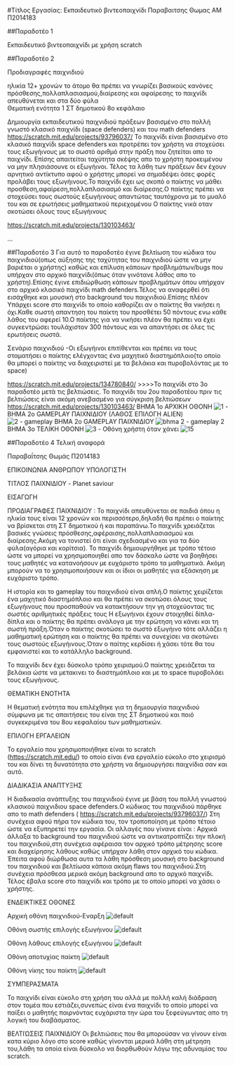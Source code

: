 #Τίτλος Εργασίας: Εκπαιδευτικό βιντεοπαιχνίδι
Παραβαιτσης Θωμας
ΑΜ Π2014183

##Παραδοτέο 1

Εκπαιδευτικό βιντεοπαιχνίδι με χρήση scratch

##Παραδοτέο 2

Προδιαγραφές παιχνιδιού

ηλικία 12+ χρονών
το άτομο θα πρέπει να γνωρίζει βασικούς κανόνες πρόσθεσης,πολλαπλασιασμού,διαίρεσης και αφαίρεσης
το παιχνίδι απευθύνεται και στα δύο φύλα  
Θεματική ενότητα 1 ΣΤ δημοτικού 8ο κεφάλαιο

Δημιουργία εκπαιδευτικού παιχνιδιού πράξεων βασισμένο στο πολλή γνωστό κλασικό παιχνίδι (space defenders) και του math defenders https://scratch.mit.edu/projects/93796037/
Το παιχνίδι είναι βασισμένο στο κλασικό παιχνίδι space defenders και προτρέπει τον χρήστη να στοχεύσει τους εξωγήινους με το σωστό αριθμό στην πράξη που ζητείται απο το παιχνίδι.
 Επίσης απαιτείται ταχύτητα  σκέψης απο το χρήστη προκειμένου να μην πλησιάσουνε οι εξωγήινοι.
 Τέλος τα λάθη των πράξεων δεν έχουν αρνητικό αντίκτυπο αφού ο χρήστης μπορεί να σημαδέψει όσες φορές προλάβει τους εξωγήινους.Το παιχνίδι έχει ως σκοπό 
 ο παίκτης να μάθει προσθεση,αφαίρεση,πολλαπλασιασμό και διαίρεσης.Ο παίκτης πρέπει να στοχεύσει τους σωστούς εξωγήινους απαντώτας ταυτόχρονα με το μυαλό του και σε ερωτήσεις μαθηματικού περιεχομένου
 Ο παίκτης νικά οταν σκοτώσει όλους τους εξωγήινους
 
 
https://scratch.mit.edu/projects/130103463/
 

…

##Παραδοτέο 3
Για αυτό το παραδοτέο έγινε βελτίωση του κώδικα του παιχνιδιού(οπως αύξησης της ταχύτητας του παιχνιδιού ώστε να μην βαριέται ο χρήστης) καθώς και επίλυση κάποιων προβλημάτων/bugs που υπήρχαν στο 
αρχικό παιχνίδι(όπως όταν γινότανε λάθος απο το χρήστη).Επίσης έγινε επιδιώρθωση κάποιων προβλημάτων όπου υπήρχαν στο αρχικό κλασικό παιχνίδι math defenders.Τέλος να
αναφερθεί ότι εισάχθηκε και μουσική στο background του παιχνιδιού.Επίσης πλέον Υπάρχει score στο παιχνίδι το οποίο καθορίζει αν ο παίκτης θα νικήσει η όχι.Καθε σωστή απαντηση του παίκτη του προσθέτει 50 πόντους ενω
κάθε λάθος του αφερεί 10.Ο παίκτης για να νικήσει πλέον θα πρέπει να έχει συγκεντρώσει τουλάχιστον 300 πόντους και να απαντήσει σε όλες τις ερωτήσεις σωστά.


Σενάριο παιχνιδιού 
-Οι εξωγήινοι επιτίθενται και πρέπει να τους σταματήσει ο παίκτης ελέγχοντας ένα μαχητικό διαστημόπλοιο(το οποίο θα μπορεί ο παίκτης να διαχειριστεί με τα βελάκια και πυροβολόντας με το space)


https://scratch.mit.edu/projects/134780840/    >>>>Το παιχνίδι στο 3ο παραδοτέο μετά τις βελτιώσεις.
Το παιχνίδι του 2ου παραδοτέου πριν τις βελτιώσεις είναι ακόμη ανεβασμένο για σύγκριση βελτιώσεων https://scratch.mit.edu/projects/130103463/
ΒΗΜΑ 1ο ΑΡΧΙΚΗ ΟΘΟΝΗ
![1 -](https://cloud.githubusercontent.com/assets/22677484/21111759/ba4978ca-c0ab-11e6-86c2-620154f2aba9.png)
ΒΗΜΑ 2ο GAMEPLAY ΠΑΙΧΝΙΔΙΟΥ (ΛΑΘΟΣ ΕΠΙΛΟΓΗ ALIEN)
![2 - gameplay](https://cloud.githubusercontent.com/assets/22677484/21111863/22f2573e-c0ac-11e6-80b7-b11e652c35bf.png)
ΒΗΜΑ 2ο GAMEPLAY ΠΑΙΧΝΙΔΙΟΥ 
![bhma 2 - gameplay 2](https://cloud.githubusercontent.com/assets/22677484/21111882/35ec8fc6-c0ac-11e6-9a8d-6c0a7d69fa39.png)
ΒΗΜΑ 3ο ΤΕΛΙΚΗ ΟΘΟΝΗ
![3 -](https://cloud.githubusercontent.com/assets/22677484/21111912/4b908bb6-c0ac-11e6-953f-212ce832f551.png)
Οθόνη χρήστη όταν χάνει
![15](https://cloud.githubusercontent.com/assets/22677484/21295566/764fb828-c560-11e6-8937-65ee3d7aae9b.png)




##Παραδοτέο 4  Τελική αναφορά

Παραβαΐτσης Θωμάς
Π2014183

ΕΠΙΚΟΙΝΩΝΙΑ ΑΝΘΡΩΠΟΥ ΥΠΟΛΟΓΙΣΤΗ

ΤΙΤΛΟΣ ΠΑΙΧΝΙΔΙΟΥ - Planet saviour

ΕΙΣΑΓΩΓΗ

ΠΡΟΔΙΑΓΡΑΦΕΣ ΠΑΙΧΝΙΔΙΟΥ : Το παιχνίδι απευθύνεται σε παιδιά όπου η ηλικία τους είναι 12 χρονών και περισσότερο,δηλαδή θα πρέπει ο παίκτης να βρίσκεται στη ΣΤ δημοτικού
ή και παραπάνω.Το παιχνίδι χρειάζεται βασικές γνώσεις πρόσθεσης,αφέραισης,πολλαπλασιασμού και διαίρεσης.Ακόμη να τονιστεί ότι είναι σχεδιασμένο και για τα δύο φύλα(αγόρια και κορίτσια).
Το παιχνίδι δημιουργήθηκε με τρόπο τέτοιο ώστε να μπορεί να χρησιμοποιηθεί απο τον δάσκαλο ώστε να βοηθήσει τους μαθητές να κατανοήσουν με ευχάριστο τρόπο τα μαθηματικά.
Ακόμη μπορούν να το χρησιμοποιήσουν και οι ίδιοι οι μαθητές για εξάσκηση με ευχάριστο τρόπο.

Η ιστορία και το gameplay του παιχνιδιού είναι απλή.Ο παίκτης χειρίζεται ένα μαχητικό διαστημόπλοιο και θα πρέπει να σκοτώσει όλους τους εξωγήινους που προσπαθούν να κατακτήσουν την γη στοχεύοντας τις σωστές αριθμητικές πράξεις τους
Η εξωγήινοι έχουν στοιχηθεί δίπλα-δίπλα και ο παίκτης θα πρέπει ανάλογα με την ερώτηση να κάνει και τη σωστή πράξη.Όταν ο παίκτης σκοτώσει το σωστό εξωγήινο τότε
αλλάζει η μαθηματική ερώτηση και ο παίκτης θα πρέπει να συνεχίσει να σκοτώνει τους σωστούς εξωγήινους.Όταν ο παίτης κερδίσει ή χάσει τότε θα του εμφανιστεί και το κατάλληλο background.


Το παιχνίδι δεν έχει δύσκολο τρόπο χειρισμού.Ο παίκτης χρειάζεται τα βελάκια ώστε να μετακινει το διαστημόπλοιο και με το space πυροβολάει τους εξωγήινους.

ΘΕΜΑΤΙΚΗ ΕΝΟΤΗΤΑ 

 Η θεματική ενότητα που επιλέχθηκε για τη δημιουργία παιχνιδιού σύμφωνα με τις απαιτήσεις του είναι της ΣΤ δημοτικού και ποιό συγκεκριμένα του 8ου κεφαλαίου των μαθηματικών.

ΕΠΙΛΟΓΗ ΕΡΓΑΛΕΙΩΝ 

 Το εργαλείο που χρησιμοποιήθηκε είναι το scratch (https://scratch.mit.edu/) το οποίο είναι ένα εργαλείο εύκολο στο χειρισμό του και δίνει τη δυνατότητα στο χρήστη να δημιουργήσει παιχνίδια σαν και αυτό.
	
ΔΙΑΔΙΚΑΣΙΑ ΑΝΑΠΤΥΞΗΣ

Η διαδικασία ανάπτυξης του παιχνιδιού έγινε με βάση του πολλή γνωστού  κλασικού παιχνιδιου space defenders.Ο κώδικας του παιχνιδιού πάρθηκε απο το math defenders ( https://scratch.mit.edu/projects/93796037/)
Στη συνέχεια αφού πήρα τον κώδικα του, τον τροποποίηση με τρόπο τέτοιο ώστε να εξυπηρετεί την εργασία.
Οι αλλαγές που γίνανε είναι :
Αρχικά άλλαξα το background του παιχνιδιού ώστε να αντικατροπτίζει την πλοκή του παιχνιδιού,στη συνέχεια αφέραισα τον αρχικό τρόπο μέτρησης score και διαχείρησης λάθους καθώς υπήρχαν λάθη στον αρχικό του κώδικα.
Έπειτα αφού διώρθωσα αυτα τα λάθη πρόσθεση μουσική στο background του παιχνιδιού και βελτίωσα κάποια ακόμη flaws του παιχνιδιού.Στη συνέχεια πρόσθεσα μερικά ακόμη background απο το αρχικό παιχνίδι.
Τέλος έβαλα score στο παιχνίδι και τρόπο με το οποίο μπορεί να χάσει ο χρήστης.

ΕΝΔΕΙΚΤΙΚΕΣ ΟΘΟΝΕΣ

Αρχική οθόνη παιχνιδιού-Εναρξη 
![default](https://cloud.githubusercontent.com/assets/22677484/22185669/9a148ae2-e0f2-11e6-85a9-07297936f445.png)


Οθόνη σωστής επιλογής εξωγήινου
![default](https://cloud.githubusercontent.com/assets/22677484/22185691/c988dcb0-e0f2-11e6-87e3-bfdd58456bd0.png)


Οθόνη λάθους επιλογής εξωγήινου
![default](https://cloud.githubusercontent.com/assets/22677484/22185702/11fef8da-e0f3-11e6-8c1e-2fcf92968ed6.png)

Οθόνη αποτυχίας παίκτη
![default](https://cloud.githubusercontent.com/assets/22677484/22185721/6514214e-e0f3-11e6-879c-dd180601d750.png)

Οθόνη νίκης του παίκτη
![default](https://cloud.githubusercontent.com/assets/22677484/22185739/afda2ed0-e0f3-11e6-844f-dc9cd9cced37.png)


ΣΥΜΠΕΡΑΣΜΑΤΑ

Το παιχνίδι είναι εύκολο στη χρήση του αλλά με πολλή καλή διάδραση στον τομέα που εστιάζει,συνεπώς είναι ένα παιχνίδι το οποίο μπορεί να παίξει ο μαθητής παιρνόντας ευχάριστα την ώρα του ξεφεύγωντας απο τη λογική του διαβάσματος.

ΒΕΛΤΙΏΣΕΙΣ ΠΑΙΧΝΙΔΙΟΥ
Οι βελτιώσεις που θα μπορούσαν να γίνουν είναι κατα κύριο λόγο στο score καθώς γίνονται μερικά λάθη στη μέτρηση του,λάθη τα οποία είναι δύσκολο να διορθωθούν λόγω της αδυναμίας του scratch.






